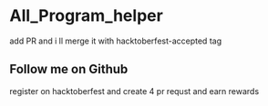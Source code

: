 # All_Program_helper
add PR and i ll merge it with hacktoberfest-accepted tag
## Follow me on Github
register on hacktoberfest and create 4 pr requst and earn rewards
